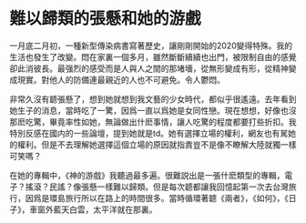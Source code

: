 難以歸類的張懸和她的游戲
====
一月底二月初，一種新型傳染病書寫著歷史，讓剛剛開始的2020變得特殊。我的生活也發生了改變。悶在家裏一個多月，雖然斷斷續續也出門，被限制自由的感覺卻此消彼長。最强烈的感受而是人與人之間的那堵墻，從無形變成有形，從精神變成現實。對他人的防備連最親近的人也不可避免。令人鬱悶。


非常久沒有聼張懸了，想到她就想到我文藝的少女時代，都似乎很遙遠。去年看到她生子的消息，當時吃了一驚，因爲一直以爲她是女同性戀。現在想想，好像也沒那麽吃驚，畢竟率性如她，無論做出什麽事情，讓人吃驚的程度都要打些折扣。我特別反感在國内的一些論壇，提到她就是td。她有選擇立場的權利，網友也有駡她的權利。但是不去理解她選擇這個立場的原因就指責豈不是像不瞭解大陸就獨一樣可笑嗎？

在她的專輯中，《神的游戲》我聽過最多遍。很難説出是一張什麽類型的專輯，電子？搖滾？民謠？像張懸一樣難以歸類。但是每次聼都讓我回憶起第一次去台灣旅行，因爲是環島旅行所以在路上的時間很多。當時循環著聼《兩者》，《如何》，《日子》，車窗外藍天白雲，太平洋就在那裏。
